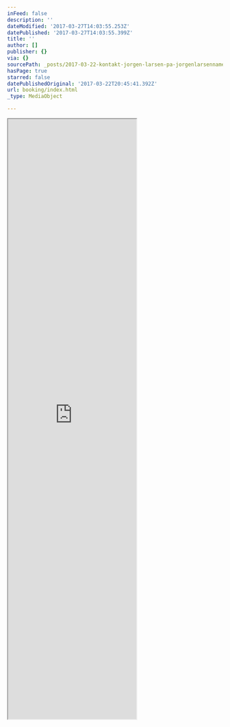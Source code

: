 ```yaml
---
inFeed: false
description: ''
dateModified: '2017-03-27T14:03:55.253Z'
datePublished: '2017-03-27T14:03:55.399Z'
title: ''
author: []
publisher: {}
via: {}
sourcePath: _posts/2017-03-22-kontakt-jorgen-larsen-pa-jorgenlarsenname.md
hasPage: true
starred: false
datePublishedOriginal: '2017-03-22T20:45:41.392Z'
url: booking/index.html
_type: MediaObject

---
```

<iframe src="https://the-grid.github.io/ed-userhtml/?g=eJyNUF1rhDAQfPdXhECPk7bqvaqxcHClhf6JmKyanmZlE-vJcf-9fhTal4O-LMNmZnYyeXMojohnY-s8nnGQlxTP01QkO2COlOCN971L4_gTqQbbSnJgowkHJW05S6MO4heLq0B4GmDnzqZ_A6mBXhE90LrlzGjBJ1V2m_dfN86cn1oQfDTaN-khSR6yBkzd-AUn_SUrkWa7dIVSnWvCwepnhS1S6kla10sC6zPOVvONLnjCmWxbHH8pahJ8jVPk8RakyJ0i0_tiNFbjGEmtT1-z14dxHiwQ2-3Ynac978A5WQN_YtVglTdo97Awwqup2AYjJFMby4QQ7B9d8vCqUQ3doqzBn1pY4HF61_t77YXRWl-0VcYE2-5q6SV7ZLy_8Ox2mxPK1kGY5fHPf4Mg-AaTXbe1" height="1400" style=""></iframe>
